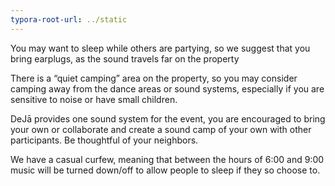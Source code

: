 ```yaml
---
typora-root-url: ../static
---
```


You may want to sleep while others are partying, so we suggest that you bring earplugs, as the sound travels far on the property

​There is a “quiet camping” area on the property, so you may consider camping away from the dance areas or sound systems, especially if you are sensitive to noise or have small children.

DeJā provides one sound system for the event, you are encouraged to bring your own or collaborate and create a sound camp of your own with other participants. Be thoughtful of your neighbors.

​We have a casual curfew, meaning that between the hours of 6:00 and 9:00 music will be turned down/off to allow people to sleep if they so choose to.

